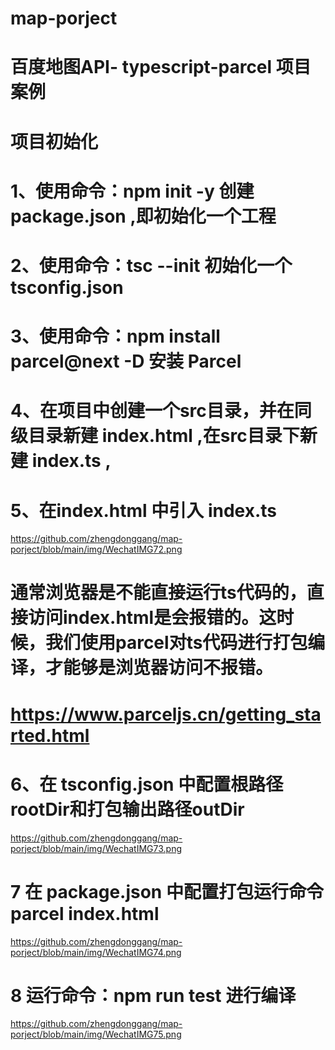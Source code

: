 # map-porject
# 百度地图API- typescript-parcel 项目案例
# 项目初始化
# 1、使用命令：npm init -y 创建 package.json ,即初始化一个工程
# 2、使用命令：tsc --init 初始化一个 tsconfig.json
# 3、使用命令：npm install parcel@next -D 安装 Parcel
# 4、在项目中创建一个src目录，并在同级目录新建 index.html ,在src目录下新建 index.ts  , 
# 5、在index.html 中引入 index.ts
https://github.com/zhengdonggang/map-porject/blob/main/img/WechatIMG72.png
# 通常浏览器是不能直接运行ts代码的，直接访问index.html是会报错的。这时候，我们使用parcel对ts代码进行打包编译，才能够是浏览器访问不报错。
# https://www.parceljs.cn/getting_started.html
# 6、在 tsconfig.json 中配置根路径rootDir和打包输出路径outDir
 https://github.com/zhengdonggang/map-porject/blob/main/img/WechatIMG73.png
# 7 在 package.json 中配置打包运行命令 parcel index.html
https://github.com/zhengdonggang/map-porject/blob/main/img/WechatIMG74.png
# 8 运行命令：npm run test 进行编译
https://github.com/zhengdonggang/map-porject/blob/main/img/WechatIMG75.png